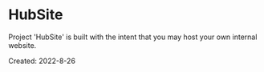 # HubSite
Project 'HubSite' is built with the intent that you may host your own internal website.

  Created: 2022-8-26
